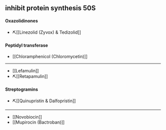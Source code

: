 ##  inhibit protein synthesis 50S
#### Oxazolidinones
- ⛏️[[Linezolid (Zyvox) & Tedizolid]]
#### Peptidyl transferase
- [[Chloramphenicol (Chloromycetin)]]
---
- [[Lefamulin]]
- ⛏️[[Retapamulin]]
#### Streptogramins
- ⛏️[[Quinupristin & Dalfopristin]]
---
- [[Novobiocin]]
- [[Mupirocin (Bactroban)]]

